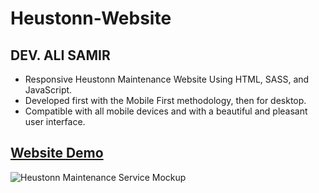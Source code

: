 # Heustonn-Website

## DEV. ALI SAMIR

- Responsive Heustonn Maintenance Website Using HTML, SASS, and JavaScript.
- Developed first with the Mobile First methodology, then for desktop.
- Compatible with all mobile devices and with a beautiful and pleasant user interface.

## [Website Demo](https://alisamirali.github.io/Heustonn-Website/)

![Heustonn Maintenance Service Mockup](https://user-images.githubusercontent.com/62913154/175766519-501baec9-215c-44ac-aca3-ca27cab2f753.png)
